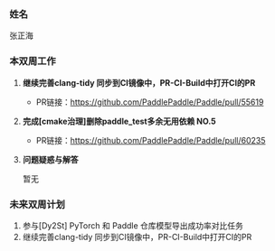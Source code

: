 ### 姓名

张正海

### 本双周工作

1. **继续完善clang-tidy 同步到CI镜像中，PR-CI-Build中打开CI的PR**

   - PR链接：https://github.com/PaddlePaddle/Paddle/pull/55619

2. **完成[cmake治理]删除paddle_test多余无用依赖 NO.5**

   - PR链接：https://github.com/PaddlePaddle/Paddle/pull/60235

3. **问题疑惑与解答**

    暂无

### 未来双周计划

1. 参与[Dy2St] PyTorch 和 Paddle 仓库模型导出成功率对比任务
2. 继续完善clang-tidy 同步到CI镜像中，PR-CI-Build中打开CI的PR